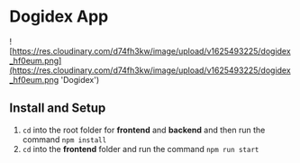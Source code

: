 # Dogidex App

![https://res.cloudinary.com/d74fh3kw/image/upload/v1625493225/dogidex_hf0eum.png](https://res.cloudinary.com/d74fh3kw/image/upload/v1625493225/dogidex_hf0eum.png 'Dogidex')

## Install and Setup

1. `cd` into the root folder for **frontend** and **backend** and then run the command `npm install`
2. `cd` into the **frontend** folder and run the command `npm run start`
